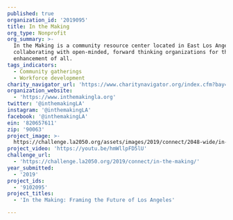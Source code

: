 ```yaml
---
published: true
organization_id: '2019095'
title: In the Making
org_type: Nonprofit
org_summary: >-
  In the Making is a community resource center located in East Los Angeles
  collaborating with open-minded, forward thinking organizations for the
  enhancement of all.
tags_indicators:
  - Community gatherings
  - Workforce development
charity_navigator_url: 'https://www.charitynavigator.org/index.cfm?bay=search.profile&ein=820657611'
organization_website:
  - 'https://www.inthemakingla.org'
twitter: '@inthemakingLA'
instagram: '@inthemakingLA'
facebook: '@inthemakingLA'
ein: '820657611'
zip: '90063'
project_image: >-
  https://challenge.la2050.org/assets/images/2019/connect/2048-wide/in-the-making.jpg
project_video: 'https://youtu.be/hmWllpFD5lU'
challenge_url:
  - 'https://challenge.la2050.org/2019/connect/in-the-making/'
year_submitted:
  - '2019'
project_ids:
  - '9102095'
project_titles:
  - 'In the Making: Framing the Future of Los Angeles'

---
```

